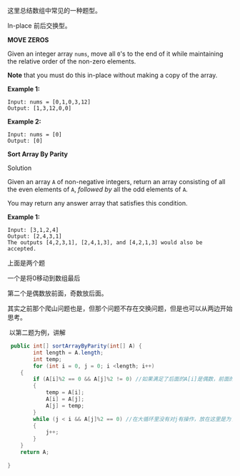 这里总结数组中常见的一种题型。

In-place 前后交换型。



**MOVE ZEROS**

Given an integer array `nums`, move all `0`'s to the end of it while maintaining the relative order of the non-zero elements.

**Note** that you must do this in-place without making a copy of the array.

 

**Example 1:**

```
Input: nums = [0,1,0,3,12]
Output: [1,3,12,0,0]
```

**Example 2:**

```
Input: nums = [0]
Output: [0]
```



**Sort Array By Parity**

Solution

Given an array `A` of non-negative integers, return an array consisting of all the even elements of `A`, *followed by* all the odd elements of `A`.

You may return any answer array that satisfies this condition.

 

**Example 1:**

```
Input: [3,1,2,4]
Output: [2,4,3,1]
The outputs [4,2,3,1], [2,4,1,3], and [4,2,1,3] would also be accepted.
```



上面是两个题

一个是将0移动到数组最后

第二个是偶数放前面，奇数放后面。

其实之前那个爬山问题也是，但那个问题不存在交换问题，但是也可以从两边开始思考。


​        以第二题为例，讲解

```java
 public int[] sortArrayByParity(int[] A) {
        int length = A.length;
        int temp;
 		for (int i = 0, j = 0; i <length; i++) 
    {
        if (A[i]%2 == 0 && A[j]%2 != 0) //如果满足了后面的A[i]是偶数，前面的A[j]是奇数，那么交换位置
        { 
            temp = A[i];
            A[i] = A[j];
            A[j] = temp;
        }
        while (j < i && A[j]%2 == 0) //在大循环里没有对j有操作，放在这里是为了找到数组前面的奇数，到时候只要满足A[i]是偶数就可以交换了
        {
            j++;
        } 
    }
    return A;   
       
}
```
